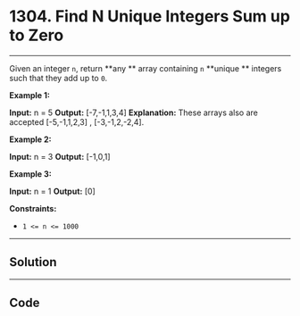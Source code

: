 # 1304. Find N Unique Integers Sum up to Zero

---

Given an integer `n`, return **any ** array containing `n` **unique ** integers such that they add up to `0`.

 

**Example 1:**


**Input:** n = 5
**Output:** [-7,-1,1,3,4]
**Explanation:** These arrays also are accepted [-5,-1,1,2,3] , [-3,-1,2,-2,4].


**Example 2:**


**Input:** n = 3
**Output:** [-1,0,1]


**Example 3:**


**Input:** n = 1
**Output:** [0]


 

**Constraints:**

  * `1 <= n <= 1000`

---

## Solution



---

## Code
```python


```